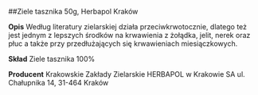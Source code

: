 ##Ziele tasznika 50g, Herbapol Kraków

**Opis** Według literatury zielarskiej działa przeciwkrwotocznie, dlatego też jest jednym z lepszych środków na krwawienia z żołądka, jelit, nerek oraz płuc a także przy przedłużających się krwawieniach miesiączkowych.

**Skład** Ziele tasznika 100%

**Producent** Krakowskie Zakłady Zielarskie HERBAPOL w Krakowie SA
ul. Chałupnika 14, 31-464 Kraków
